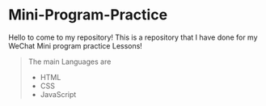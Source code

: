 # Mini-Program-Practice
Hello to come to my repository!
This is a repository that I have done for my WeChat Mini program practice Lessons!
> The main Languages are
> * HTML
> * CSS
> * JavaScript
